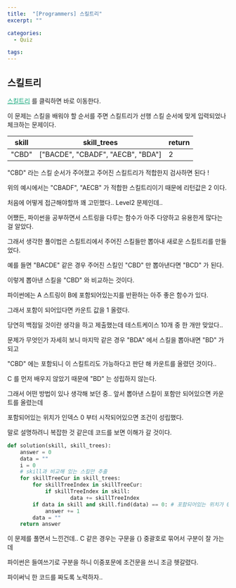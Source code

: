 ```yaml
---
title:  "[Programmers] 스킬트리"
excerpt: ""

categories:
  - Quiz

tags:
---
```


## 스킬트리

<a href="https://programmers.co.kr/learn/courses/30/lessons/49993" style="color:#0FA678">스킬트리</a> 를 클릭하면 바로 이동한다.

이 문제는 스킬을 배워야 할 순서를 주면 스킬트리가 선행 스킬 순서에 맞게 입력되었나 체크하는 문제이다.

| skill | skill_trees                       | return |
| ----- | --------------------------------- | ------ |
| "CBD" | ["BACDE", "CBADF", "AECB", "BDA"] | 2      |

"CBD" 라는 스킬 순서가 주어졌고 주어진 스킬트리가 적합한지 검사하면 된다 !

위의 예시에서는 "CBADF", "AECB" 가 적합한 스킬트리이기 때문에 리턴값은 2 이다.

처음에 어떻게 접근해야할까 꽤 고민했다.. Level2 문제인데..

어쨌든, 파이썬을 공부하면서 스트링을 다루는 함수가 아주 다양하고 유용한게 많다는 걸 알았다.

그래서 생각한 풀이법은 스킬트리에서 주어진 스킬들만 뽑아내 새로운 스킬트리를 만들었다.

예를 들면 "BACDE" 같은 경우 주어진 스킬인 "CBD" 만 뽑아낸다면 "BCD" 가 된다.

이렇게 뽑아낸 스킬을 "CBD" 와 비교하는 것이다.

파이썬에는 A 스트링이 B에 포함되어있는지를 반환하는 아주 좋은 함수가 있다.

그래서 포함이 되어있다면 카운트 값을 1 올렸다.

당연히 백점일 것이란 생각을 하고 제출했는데 테스트케이스 10개 중 한 개만 맞았다..

문제가 무엇인가 자세히 보니 마지막 같은 경우 "BDA" 에서 스킬을 뽑아내면 "BD" 가 되고

"CBD" 에는 포함되니 이 스킬트리도 가능하다고 판단 해 카운트를 올렸던 것이다..

C 를 먼저 배우지 않았기 때문에 "BD" 는 성립하지 않는다.

그래서 어떤 방법이 있나 생각해 보던 중.. 앞서 뽑아낸 스킬이 포함만 되어있으면 카운트를 올렸는데

포함되어있는 위치가 인덱스 0 부터 시작되어있으면 조건이 성립했다.

말로 설명하려니 복잡한 것 같은데 코드를 보면 이해가 갈 것이다.

```python
def solution(skill, skill_trees):
    answer = 0
    data = ""
    i = 0
    # skill과 비교해 있는 스킬만 추출
    for skillTreeCur in skill_trees:
    	for skillTreeIndex in skillTreeCur:
    		if skillTreeIndex in skill:
    				data += skillTreeIndex
    	if data in skill and skill.find(data) == 0: # 포함되어있는 위치가 0 이어야한다
    		answer += 1
    	data = ""
    return answer
```

이 문제를 풀면서 느낀건데.. C 같은 경우는 구문을 {} 중괄호로 묶어서 구분이 잘 가는데

파이썬은 들여쓰기로 구분을 하니 이중포문에 조건문을 쓰니 조금 헷갈렸다.

파이써닉 한 코드를 짜도록 노력하자..

